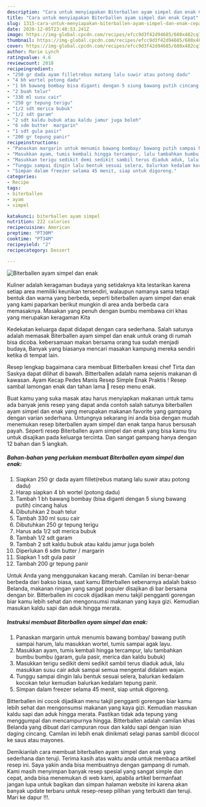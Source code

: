 ```yaml
---
description: "Cara untuk menyiapakan Biterballen ayam simpel dan enak Cepat"
title: "Cara untuk menyiapakan Biterballen ayam simpel dan enak Cepat"
slug: 1315-cara-untuk-menyiapakan-biterballen-ayam-simpel-dan-enak-cepat
date: 2020-12-05T23:48:53.241Z
image: https://img-global.cpcdn.com/recipes/efcc9d3f42d94685/680x482cq70/biterballen-ayam-simpel-dan-enak-foto-resep-utama.jpg
thumbnail: https://img-global.cpcdn.com/recipes/efcc9d3f42d94685/680x482cq70/biterballen-ayam-simpel-dan-enak-foto-resep-utama.jpg
cover: https://img-global.cpcdn.com/recipes/efcc9d3f42d94685/680x482cq70/biterballen-ayam-simpel-dan-enak-foto-resep-utama.jpg
author: Marie Lynch
ratingvalue: 4.6
reviewcount: 2018
recipeingredient:
- "250 gr dada ayam filletrebus matang lalu suwir atau potong dadu"
- "4 bh wortel potong dadu"
- "1 bh bawang bombay bisa diganti dengan 5 siung bawang putih cincang halus"
- "2 buah telur"
- "330 ml susu cair"
- "250 gr tepung terigu"
- "1/2 sdt merica bubuk"
- "1/2 sdt garam"
- "2 sdt kaldu bubuk atau kaldu jamur juga boleh"
- "6 sdm butter  margarin"
- "1 sdt gula pasir"
- "200 gr tepung panir"
recipeinstructions:
- "Panaskan margarin untuk menumis bawang bombay/ bawang putih sampai harum, lalu masukkan wortel, tumis sampai agak layu."
- "Masukkan ayam, tumis kembali hingga tercampur, lalu tambahkan bumbu bumbu (garam, gula pasir, merica dan kaldu bubuk)"
- "Masukkan terigu sedikit demi sedikit sambil terus diaduk aduk, lalu masukkan susu cair aduk sampai semua mengental didalam wajan."
- "Tunggu sampai dingin lalu bentuk sesuai selera, balurkan kedalam kocokan telur kemudian balurkan kedalam tepung panir."
- "Simpan dalam freezer selama 45 menit, siap untuk digoreng."
categories:
- Recipe
tags:
- biterballen
- ayam
- simpel

katakunci: biterballen ayam simpel 
nutrition: 222 calories
recipecuisine: American
preptime: "PT30M"
cooktime: "PT34M"
recipeyield: "2"
recipecategory: Dessert

---
```



![Biterballen ayam simpel dan enak](https://img-global.cpcdn.com/recipes/efcc9d3f42d94685/680x482cq70/biterballen-ayam-simpel-dan-enak-foto-resep-utama.jpg)

Kuliner adalah keragaman budaya yang setidaknya kita lestarikan karena setiap area memiliki keunikan tersendiri, walaupun namanya sama tetapi bentuk dan warna yang berbeda, seperti biterballen ayam simpel dan enak yang kami paparkan berikut mungkin di area anda berbeda cara memasaknya. Masakan yang penuh dengan bumbu membawa ciri khas yang merupakan keragaman Kita

Kedekatan keluarga dapat didapat dengan cara sederhana. Salah satunya adalah memasak Biterballen ayam simpel dan enak untuk orang di rumah bisa dicoba. kebersamaan makan bersama orang tua sudah menjadi budaya, Banyak yang biasanya mencari masakan kampung mereka sendiri ketika di tempat lain.

Resep lengkap bagaimana cara membuat Bitterballen kreasi chef Tirta dan Saskya dapat dilihat di bawah. Bitterballen adalah nama sejenis makanan di kawasan. Ayam Kecap Pedes Manis Resep Simple Enak Praktis ! Resep sambal lamongan enak dan tahan lama ‖ resep menu enak.

Buat kamu yang suka masak atau harus menyiapkan makanan untuk tamu ada banyak jenis resep yang dapat anda contoh salah satunya biterballen ayam simpel dan enak yang merupakan makanan favorite yang gampang dengan varian sederhana. Untungnya sekarang ini anda bisa dengan mudah menemukan resep biterballen ayam simpel dan enak tanpa harus bersusah payah.
Seperti resep Biterballen ayam simpel dan enak yang bisa kamu tiru untuk disajikan pada keluarga tercinta. Dan sangat gampang hanya dengan 12 bahan dan 5 langkah.


<!--inarticleads1-->

##### Bahan-bahan yang perlukan membuat Biterballen ayam simpel dan enak:

1. Siapkan 250 gr dada ayam fillet(rebus matang lalu suwir atau potong dadu)
1. Harap siapkan 4 bh wortel (potong dadu)
1. Tambah 1 bh bawang bombay (bisa diganti dengan 5 siung bawang putih) cincang halus
1. Dibutuhkan 2 buah telur
1. Tambah 330 ml susu cair
1. Dibutuhkan 250 gr tepung terigu
1. Harus ada 1/2 sdt merica bubuk
1. Tambah 1/2 sdt garam
1. Tambah 2 sdt kaldu bubuk atau kaldu jamur juga boleh
1. Diperlukan 6 sdm butter / margarin
1. Siapkan 1 sdt gula pasir
1. Tambah 200 gr tepung panir


Untuk Anda yang menggunakan kacang merah. Camilan ini benar-benar berbeda dari bakso biasa, saat kamu Bitterballen sebenarnya adalah bakso Belanda, makanan ringan yang sangat populer disajikan di bar bersama dengan bir. Bitterballen ini cocok dijadikan menu takjil pengganti gorengan biar kamu lebih sehat dan mengonsumsi makanan yang kaya gizi. Kemudian masukan kaldu sapi dan aduk hingga merata. 

<!--inarticleads2-->

##### Instruksi membuat  Biterballen ayam simpel dan enak:

1. Panaskan margarin untuk menumis bawang bombay/ bawang putih sampai harum, lalu masukkan wortel, tumis sampai agak layu.
1. Masukkan ayam, tumis kembali hingga tercampur, lalu tambahkan bumbu bumbu (garam, gula pasir, merica dan kaldu bubuk)
1. Masukkan terigu sedikit demi sedikit sambil terus diaduk aduk, lalu masukkan susu cair aduk sampai semua mengental didalam wajan.
1. Tunggu sampai dingin lalu bentuk sesuai selera, balurkan kedalam kocokan telur kemudian balurkan kedalam tepung panir.
1. Simpan dalam freezer selama 45 menit, siap untuk digoreng.


Bitterballen ini cocok dijadikan menu takjil pengganti gorengan biar kamu lebih sehat dan mengonsumsi makanan yang kaya gizi. Kemudian masukan kaldu sapi dan aduk hingga merata. Pastikan tidak ada tepung yang menggumpal dan mencampurnya hingga. Bitterballen adalah camilan khas Belanda yang dibuat dari campuran roux dan kaldu sapi dengan isian daging cincang. Camilan ini lebih enak dinikmati selagi panas sambil dicocol ke saus atau mayones. 

Demikianlah cara membuat biterballen ayam simpel dan enak yang sederhana dan teruji. Terima kasih atas waktu anda untuk membaca artikel resep ini. Saya yakin anda bisa membuatnya dengan gampang di rumah. Kami masih menyimpan banyak resep spesial yang sangat simple dan cepat, anda bisa menemukan di web kami, apabila artikel bermanfaat jangan lupa untuk bagikan dan simpan halaman website ini karena akan banyak update terbaru untuk resep-resep pilihan yang terbukti dan teruji. Mari ke dapur !!!. 
